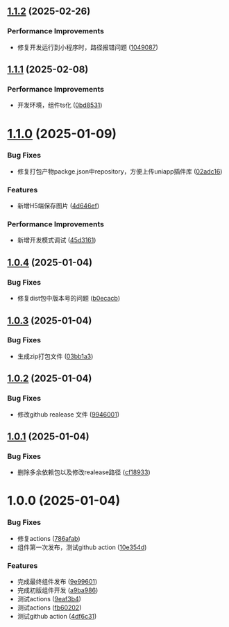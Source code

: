 ## [1.1.2](https://github.com/xiezhenghua123/u-barcode/compare/v1.1.1...v1.1.2) (2025-02-26)


### Performance Improvements

* 修复开发运行到小程序时，路径报错问题 ([1049087](https://github.com/xiezhenghua123/u-barcode/commit/104908732e9fa764fc1c42a2332095fcd071c356))

## [1.1.1](https://github.com/xiezhenghua123/u-barcode/compare/v1.1.0...v1.1.1) (2025-02-08)


### Performance Improvements

* 开发环境，组件ts化 ([0bd8531](https://github.com/xiezhenghua123/u-barcode/commit/0bd8531340b2639170a77f7fce660625a655efab))

# [1.1.0](https://github.com/xiezhenghua123/u-barcode/compare/v1.0.4...v1.1.0) (2025-01-09)


### Bug Fixes

* 修复打包产物packge.json中repository，方便上传uniapp插件库 ([02adc16](https://github.com/xiezhenghua123/u-barcode/commit/02adc16db49c08a95890810dda0862a20546d740))


### Features

* 新增H5端保存图片 ([4d646ef](https://github.com/xiezhenghua123/u-barcode/commit/4d646ef2a09c21600ac36d81bc052598710577ac))


### Performance Improvements

* 新增开发模式调试 ([45d3161](https://github.com/xiezhenghua123/u-barcode/commit/45d3161e23d96d87448fbb4d6c20d25073635c17))

## [1.0.4](https://github.com/xiezhenghua123/u-barcode/compare/v1.0.3...v1.0.4) (2025-01-04)


### Bug Fixes

* 修复dist包中版本号的问题 ([b0ecacb](https://github.com/xiezhenghua123/u-barcode/commit/b0ecacb52ccfa8445f8300c57c3eef663649a092))

## [1.0.3](https://github.com/xiezhenghua123/u-barcode/compare/v1.0.2...v1.0.3) (2025-01-04)


### Bug Fixes

* 生成zip打包文件 ([03bb1a3](https://github.com/xiezhenghua123/u-barcode/commit/03bb1a38656ea7e34c213addec3f754ab4343c76))

## [1.0.2](https://github.com/xiezhenghua123/u-barcode/compare/v1.0.1...v1.0.2) (2025-01-04)


### Bug Fixes

* 修改github realease 文件 ([9946001](https://github.com/xiezhenghua123/u-barcode/commit/9946001a72d72909b7bb27cee25f4ed30f466020))

## [1.0.1](https://github.com/xiezhenghua123/u-barcode/compare/v1.0.0...v1.0.1) (2025-01-04)


### Bug Fixes

* 删除多余依赖包以及修改realease路径 ([cf18933](https://github.com/xiezhenghua123/u-barcode/commit/cf189330a1f03072f77e7dda6d839e54fc2bea1f))

# 1.0.0 (2025-01-04)


### Bug Fixes

* 修复actions ([786afab](https://github.com/xiezhenghua123/u-barcode/commit/786afab8995455031db0558e19aa97cff84850c1))
* 组件第一次发布，测试github action ([10e354d](https://github.com/xiezhenghua123/u-barcode/commit/10e354da038d247bef22b1b343f1b56dae89010c))


### Features

* 完成最终组件发布 ([9e99601](https://github.com/xiezhenghua123/u-barcode/commit/9e9960159f7ce9aa4a1fb6a3a4844ac926b1e5d8))
* 完成初版组件开发 ([a9ba986](https://github.com/xiezhenghua123/u-barcode/commit/a9ba986abefb55b16477ae4422a96aa21efd8053))
* 测试actions ([9eaf3b4](https://github.com/xiezhenghua123/u-barcode/commit/9eaf3b4c04470aedcdc3a7dcf8dd3d6d725c15e5))
* 测试actions ([fb60202](https://github.com/xiezhenghua123/u-barcode/commit/fb6020252c1f3907ff6a6a9bfa2e24b4f75a2fe3))
* 测试github action ([4df6c31](https://github.com/xiezhenghua123/u-barcode/commit/4df6c31e731707ce8a923d9b5dd82f6256102c82))
